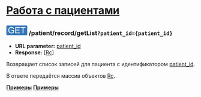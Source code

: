 [Работа с пациентами](../../index.md)
====================================

### ![GET](../../../../img/get.png) /patient/record/getList`?patient_id={patient_id}`
* **URL parameter:** [patient_id](../../../../types/types.md#rc)
* **Response:** [[Rc](../../../../types/types.md#rc)]

Возвращает список записей для пациента с идентификатором [patient_id](../../../../types/types.md#rc).

В ответе передаётся массив объектов [Rc](../../../../types/types.md#rc).

**[Примеры](examples/getList.md)**
**[Примеры](examples/getListCode.md)**